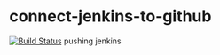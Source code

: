 # connect-jenkins-to-github
[![Build Status](http://localhost:9090/buildStatus/icon?job=challenge-github)](http://localhost:8080/job/challenge-github/)
pushing jenkins
